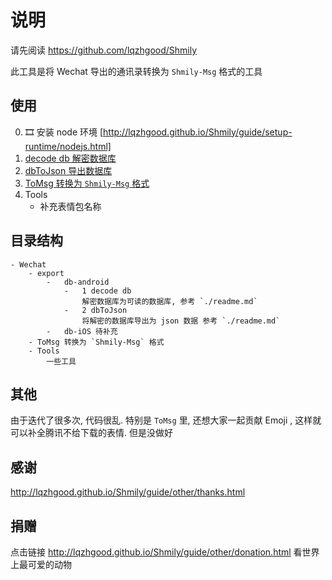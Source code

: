 # 说明

请先阅读 https://github.com/lqzhgood/Shmily

此工具是将 Wechat 导出的通讯录转换为 `Shmily-Msg` 格式的工具

## 使用


0. 🎞️ 安装 node 环境 [http://lqzhgood.github.io/Shmily/guide/setup-runtime/nodejs.html]
1. [decode db 解密数据库](https://github.com/lqzhgood/Shmily-Get-Wechat/tree/main/export/db-android/1%20decode%20db)
2. [dbToJson 导出数据库](https://github.com/lqzhgood/Shmily-Get-Wechat/tree/main/export/db-android/2%20dbToJson)
3. [ToMsg 转换为 `Shmily-Msg` 格式](https://github.com/lqzhgood/Shmily-Get-Wechat/tree/main/ToMsg)
4. Tools
    - 补充表情包名称

## 目录结构

```
- Wechat
    - export
        -   db-android
            -   1 decode db
                解密数据库为可读的数据库, 参考 `./readme.md`
            -   2 dbToJson
                将解密的数据库导出为 json 数据 参考 `./readme.md`
        -   db-iOS 待补充
    - ToMsg 转换为 `Shmily-Msg` 格式
    - Tools
        一些工具
```

## 其他

由于迭代了很多次, 代码很乱.
特别是 `ToMsg` 里, 还想大家一起贡献 Emoji , 这样就可以补全腾讯不给下载的表情. 但是没做好

## 感谢

http://lqzhgood.github.io/Shmily/guide/other/thanks.html

## 捐赠

点击链接 http://lqzhgood.github.io/Shmily/guide/other/donation.html 看世界上最可爱的动物
